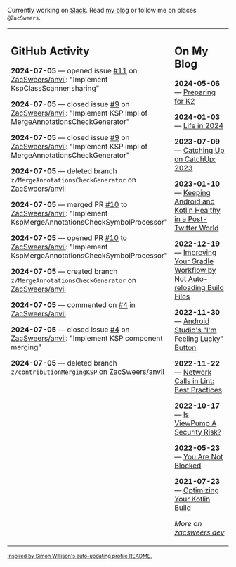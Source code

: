 Currently working on [Slack](https://slack.com/). Read [my blog](https://zacsweers.dev/) or follow me on places `@ZacSweers`.

<table><tr><td valign="top" width="60%">

## GitHub Activity
<!-- githubActivity starts -->
**2024-07-05** — opened issue [#11](https://github.com/ZacSweers/anvil/issues/11) on [ZacSweers/anvil](https://github.com/ZacSweers/anvil): "Implement KspClassScanner sharing"

**2024-07-05** — closed issue [#9](https://github.com/ZacSweers/anvil/issues/9) on [ZacSweers/anvil](https://github.com/ZacSweers/anvil): "Implement KSP impl of MergeAnnotationsCheckGenerator"

**2024-07-05** — closed issue [#9](https://github.com/ZacSweers/anvil/issues/9) on [ZacSweers/anvil](https://github.com/ZacSweers/anvil): "Implement KSP impl of MergeAnnotationsCheckGenerator"

**2024-07-05** — deleted branch `z/MergeAnnotationsCheckGenerator` on [ZacSweers/anvil](https://github.com/ZacSweers/anvil)

**2024-07-05** — merged PR [#10](https://github.com/ZacSweers/anvil/pull/10) to [ZacSweers/anvil](https://github.com/ZacSweers/anvil): "Implement KspMergeAnnotationsCheckSymbolProcessor"

**2024-07-05** — opened PR [#10](https://github.com/ZacSweers/anvil/pull/10) to [ZacSweers/anvil](https://github.com/ZacSweers/anvil): "Implement KspMergeAnnotationsCheckSymbolProcessor"

**2024-07-05** — created branch `z/MergeAnnotationsCheckGenerator` on [ZacSweers/anvil](https://github.com/ZacSweers/anvil)

**2024-07-05** — commented on [#4](https://github.com/ZacSweers/anvil/issues/4#issuecomment-2211574874) in [ZacSweers/anvil](https://github.com/ZacSweers/anvil)

**2024-07-05** — closed issue [#4](https://github.com/ZacSweers/anvil/issues/4) on [ZacSweers/anvil](https://github.com/ZacSweers/anvil): "Implement KSP component merging"

**2024-07-05** — deleted branch `z/contributionMergingKSP` on [ZacSweers/anvil](https://github.com/ZacSweers/anvil)
<!-- githubActivity ends -->
</td><td valign="top" width="40%">

## On My Blog
<!-- blog starts -->
**2024-05-06** — [Preparing for K2](https://www.zacsweers.dev/preparing-for-k2/)

**2024-01-03** — [Life in 2024](https://www.zacsweers.dev/life-in-2024/)

**2023-07-09** — [Catching Up on CatchUp: 2023](https://www.zacsweers.dev/catching-up-on-catchup-2023/)

**2023-01-10** — [Keeping Android and Kotlin Healthy in a Post-Twitter World](https://www.zacsweers.dev/keeping-android-healthy/)

**2022-12-19** — [Improving Your Gradle Workflow by Not Auto-reloading Build Files](https://www.zacsweers.dev/improving-your-workflow-by-not-auto-reloading-build-files/)

**2022-11-30** — [Android Studio's "I'm Feeling Lucky" Button](https://www.zacsweers.dev/android-studios-im-feeling-lucky-button/)

**2022-11-22** — [Network Calls in Lint: Best Practices](https://www.zacsweers.dev/network-calls-in-lint-best-practices/)

**2022-10-17** — [Is ViewPump A Security Risk?](https://www.zacsweers.dev/is-viewpump-a-security-risk/)

**2022-05-23** — [You Are Not Blocked](https://www.zacsweers.dev/you-are-not-blocked/)

**2021-07-23** — [Optimizing Your Kotlin Build](https://www.zacsweers.dev/optimizing-your-kotlin-build/)
<!-- blog ends -->
_More on [zacsweers.dev](https://zacsweers.dev/)_
</td></tr></table>

<sub><a href="https://simonwillison.net/2020/Jul/10/self-updating-profile-readme/">Inspired by Simon Willison's auto-updating profile README.</a></sub>